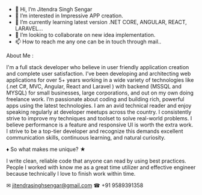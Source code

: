 - 👋 Hi, I’m Jitendra Singh Sengar
- 👀 I’m interested in Impressive APP creation.
- 🌱 I’m currently learning latest version .NET CORE, ANGULAR, REACT, LARAVEL...
- 💞️ I’m looking to collaborate on new idea implementation.
- 📫 How to reach me any one can be in touch through mail.. 


About Me :

I'm a full stack developer who believe in user friendly application creation and complete user satisfaction. I’ve been developing and architecting web applications for over 5+ years working in a wide variety of technologies like (.net C#, MVC, Angular, React and Laravel ) with backend (MSSQL and MYSQL) for small businesses, large corporations, and out on my own doing freelance work. I’m passionate about coding and building rich, powerful apps using the latest technologies. I am an avid technical reader and enjoy speaking regularly at developer meetups across the country. I consistently strive to improve my techniques and toolset to solve real-world problems. I believe performance is a feature and responsive UI is worth the extra work. I strive to be a top-tier developer and recognize this demands excellent communication skills, continuous learning, and natural curiosity.

♦ So what makes me unique? ★ 

I write clean, reliable code that anyone can read by using best practices. People I worked with know me as a great time utilizer and effective engineer because technically I love to finish work within time. 

✉ jitendrasinghsengar@gmail.com
☎ +91 9589391358


<!---
JSSENGAR/JSSENGAR is a ✨ special ✨ repository because its `README.md` (this file) appears on your GitHub profile.
You can click the Preview link to take a look at your changes.
--->
